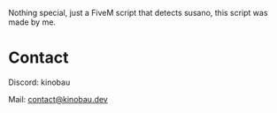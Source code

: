Nothing special, just a FiveM script that detects susano, this script was made by me.

# Contact
Discord: kinobau

Mail: contact@kinobau.dev
